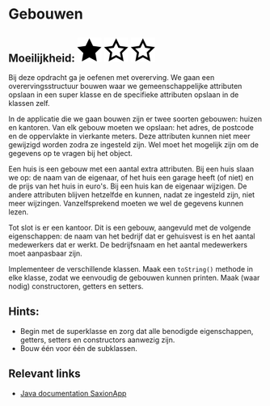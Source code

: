 # Gebouwen
## Moeilijkheid: ![Filled](../resources/star-filled.svg) ![Outlined](../resources/star-outlined.svg) ![Outlined](../resources/star-outlined.svg) 

Bij deze opdracht ga je oefenen met overerving. We gaan een overervingsstructuur bouwen waar we gemeenschappelijke attributen opslaan in een super klasse en de specifieke attributen opslaan in de klassen zelf.

In de applicatie die we gaan bouwen zijn er twee soorten gebouwen: huizen en kantoren. Van elk gebouw moeten we opslaan: het adres, de postcode en de oppervlakte in vierkante meters. Deze attributen kunnen niet meer gewijzigd worden zodra ze ingesteld zijn. Wel moet het mogelijk zijn om de gegevens op te vragen bij het object.

Een huis is een gebouw met een aantal extra attributen. Bij een huis slaan we op: de naam van de eigenaar, of het huis een garage heeft (of niet) en de prijs van het huis in euro's. Bij een huis kan de eigenaar wijzigen. De andere attributen blijven hetzelfde en kunnen, nadat ze ingesteld zijn, niet meer wijzingen. Vanzelfsprekend moeten we wel de gegevens kunnen lezen.

Tot slot is er een kantoor. Dit is een gebouw, aangevuld met de volgende eigenschappen: de naam van het bedrijf dat er gehuisvest is en het aantal medewerkers dat er werkt. De bedrijfsnaam en het aantal medewerkers moet aanpasbaar zijn.

Implementeer de verschillende klassen. Maak een `toString()` methode in elke klasse, zodat we eenvoudig de gebouwen kunnen printen. Maak (waar nodig) constructoren, getters en setters.

## Hints:
- Begin met de superklasse en zorg dat alle benodigde eigenschappen, getters, setters en constructors aanwezig zijn.
- Bouw één voor één de subklassen.

## Relevant links
* [Java documentation SaxionApp](https://saxionapp.hboictlab.nl/nl/saxion/app/SaxionApp.html)
